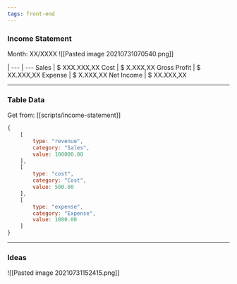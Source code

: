 ```yaml
---
tags: front-end
---
```

### Income Statement
Month: XX/XXXX
![[Pasted image 20210731070540.png]]

 |
  --- | ---
 Sales | $ XXX.XXX,XX
 Cost | $ X.XXX,XX
 Gross Profit | $ XX.XXX,XX
 Expense | $ X.XXX,XX
 Net Income | $ XX.XXX,XX
 
---
### Table Data

Get from: [[scripts/income-statement]]

```js
{
	[
		type: "revenue",
		category: "Sales",
		value: 100000.00
	],
	[
		type: "cost",
		category: "Cost",
		value: 500.00
	],
	[
		type: "expense",
		category: "Expense",
		value: 1000.00
	]
}
```

---
### Ideas
![[Pasted image 20210731152415.png]]